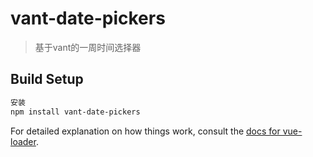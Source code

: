 # vant-date-pickers

>基于vant的一周时间选择器

## Build Setup

``` bash
安装
npm install vant-date-pickers

```

For detailed explanation on how things work, consult the [docs for vue-loader](http://vuejs.github.io/vue-loader).
